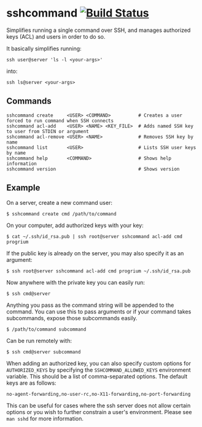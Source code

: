 # sshcommand [![Build Status](https://img.shields.io/circleci/project/dokku/sshcommand/master.svg?style=flat-square "Build Status")](https://circleci.com/gh/dokku/sshcommand/tree/master)

Simplifies running a single command over SSH, and manages authorized keys (ACL) and users in order to do so.

It basically simplifies running:

```
ssh user@server 'ls -l <your-args>'
```

into:

```
ssh ls@server <your-args>
```

## Commands

```shell
sshcommand create     <USER> <COMMAND>          # Creates a user forced to run command when SSH connects
sshcommand acl-add    <USER> <NAME> <KEY_FILE>  # Adds named SSH key to user from STDIN or argument
sshcommand acl-remove <USER> <NAME>             # Removes SSH key by name
sshcommand list       <USER>                    # Lists SSH user keys by name
sshcommand help       <COMMAND>                 # Shows help information
sshcommand version                              # Shows version
```

## Example

On a server, create a new command user:

    $ sshcommand create cmd /path/to/command

On your computer, add authorized keys with your key:

    $ cat ~/.ssh/id_rsa.pub | ssh root@server sshcommand acl-add cmd progrium

If the public key is already on the server, you may also specify it as an argument:

    $ ssh root@server sshcommand acl-add cmd progrium ~/.ssh/id_rsa.pub

Now anywhere with the private key you can easily run:

    $ ssh cmd@server

Anything you pass as the command string will be appended to the command. You can use this
to pass arguments or if your command takes subcommands, expose those subcommands easily.

    $ /path/to/command subcommand

Can be run remotely with:

    $ ssh cmd@server subcommand

When adding an authorized key, you can also specify custom options for `AUTHORIZED_KEYS`
by specifying the `SSHCOMMAND_ALLOWED_KEYS` environment variable. This should be a list
of comma-separated options. The default keys are as follows:

```
no-agent-forwarding,no-user-rc,no-X11-forwarding,no-port-forwarding
```

This can be useful for cases where the ssh server does not allow certain options or you
wish to further constrain a user's environment. Please see `man sshd` for more information.
